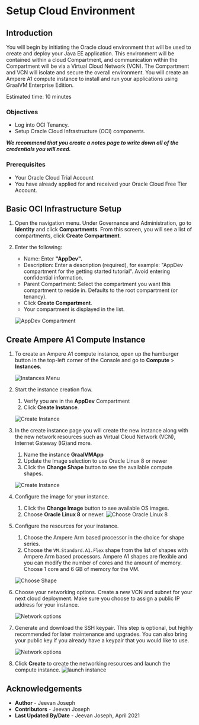 # Setup Cloud Environment

## Introduction

You will begin by initiating the Oracle cloud environment that will be used to create and deploy your Java EE application. This environment will be contained within a cloud Compartment, and communication within the Compartment will be via a Virtual Cloud Network (VCN). The Compartment and VCN will isolate and secure the overall environment.  You will create an Ampere A1 compute instance to install and run your applications using GraalVM Enterprise Edition. 

Estimated time: 10 minutes

### Objectives

- Log into OCI Tenancy.
- Setup Oracle Cloud Infrastructure (OCI) components.  

***We recommend that you create a notes page to write down all of the credentials you will need.***

### Prerequisites

- Your Oracle Cloud Trial Account
- You have already applied for and received your Oracle Cloud Free Tier Account.

## Basic OCI Infrastructure Setup

1. Open the navigation menu. Under Governance and Administration, go to **Identity** and click **Compartments**. From this screen, you will see a list of compartments, click **Create Compartment**.

1. Enter the following:
      - Name: Enter **"AppDev".**
      - Description: Enter a description (required), for example: "AppDev compartment for the getting started tutorial". Avoid entering confidential information.
      - Parent Compartment: Select the compartment you want this compartment to reside in. Defaults to the root compartment (or tenancy).
      - Click **Create Compartment**.
      - Your compartment is displayed in the list.

   ![AppDev Compartment](images/compartment-create.png " ")


## Create Ampere A1 Compute Instance

1. To create an Ampere A1 compute instance, open up the hamburger button in the top-left corner of the Console and go to **Compute** >   **Instances**.

   ![Instances Menu](images/01_nav_instances.png " ")

1. Start the instance creation flow.

      1. Verify you are in the **AppDev** Compartment 
      1. Click **Create Instance**.

   ![Create Instance](images/02_create_instance.png " ")

1. In the create instance page you will create the new instance along with the new network resources such as Virtual Cloud Network (VCN), Internet Gateway (IG)and more. 

      1. Name the instance  **GraalVMApp** 
      1. Update the Image selection to use Oracle Linux 8 or newer 
      1. Click the **Change Shape** button to see the available compute shapes.

   ![ Create Instance](images/03_create_instance02.png " ")

1. Configure the image for your instance.  
      1. Click the **Change Image** button to see available OS images. 
      1. Choose **Oracle Linux 8** or newer.
   ![Choose Oracle Linux 8](images/03_create_instance02_1.png)

1. Configure the resources for your instance. 
      1. Choose the Ampere Arm based processor in the choice for shape series. 
      1. Choose the `VM.Standard.A1.Flex` shape from the list of shapes with Ampere Arm based processors. Ampere A1 shapes are flexible and you can modify the number of cores and the amount of memory. Choose 1 core and 6 GB of memory for the VM.

   ![ Choose Shape](images/04_create_instance03.png " ")
   

1. Choose your networking options. Create a new VCN and subnet for your next cloud deployment. Make sure you choose to assign a public IP address for your instance. 

   ![Network options](images/05_create_instance04.png " ")

1. Generate and download the SSH keypair. This step is optional, but highly recommended for later maintenance and upgrades. You can also bring your public key if you already have a keypair that you would like to use. 

   ![Network options](images/06_create_instance05.png " ")

1. Click **Create** to create the networking resources and launch the compute instance.
   ![launch instance](images/07_create_instance06.png " ")

## Acknowledgements

- **Author** - Jeevan Joseph
- **Contributors** -  Jeevan Joseph
- **Last Updated By/Date** - Jeevan Joseph, April 2021
